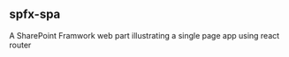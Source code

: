 ## spfx-spa

A SharePoint Framwork web part illustrating a single page app using react router










